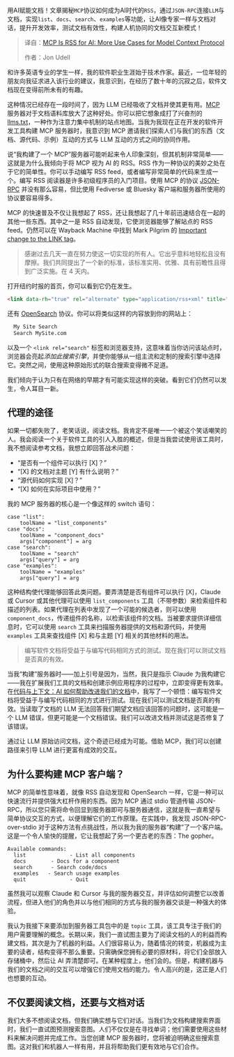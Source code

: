 <!--
title: MCP是AI的RSS：模型上下文协议的更多用例
cover: https://cdn.thenewstack.io/media/2025/05/1f0dc7e7-steve-johnson-ujxqaehhzum-unsplashb.jpg
summary: 用AI赋能文档！文章揭秘`MCP`协议如何成为AI时代的`RSS`，通过`JSON-RPC`连接`LLM`与文档，实现`list`、`docs`、`search`、`examples`等功能，让AI像专家一样与文档对话，提升开发效率，测试文档有效性，构建人机协同的文档交互新模式！
-->

用AI赋能文档！文章揭秘`MCP`协议如何成为AI时代的`RSS`，通过`JSON-RPC`连接`LLM`与文档，实现`list`、`docs`、`search`、`examples`等功能，让AI像专家一样与文档对话，提升开发效率，测试文档有效性，构建人机协同的文档交互新模式！

> 译自：[MCP Is RSS for AI: More Use Cases for Model Context Protocol](https://thenewstack.io/mcp-is-rss-for-ai-more-use-cases-for-model-context-protocol/)
> 
> 作者：Jon Udell

和许多英语专业的学生一样，我的软件职业生涯始于技术作家。最近，一位年轻的朋友向我征求进入该行业的建议，我意识到，在经历了数十年的沉寂之后，软件文档现在变得前所未有的有趣。

这种情况已经存在一段时间了，因为 LLM 已经吸收了文档并使其更有用。[MCP](https://thenewstack.io/mcp-the-missing-link-between-ai-agents-and-apis/) 服务器对于文档语料库放大了这种好处。你可以把它想象成打了兴奋剂的 [llms.txt](https://llmstxt.org/)，一种作为注意力集中机制的站点地图。当我为我现在正在开发的软件开发工具构建 MCP 服务器时，我意识到 MCP 邀请我们探索人们与我们的东西（文档、源代码、示例）互动的方式与 LLM 互动的方式之间的协同作用。

说“我构建了一个 MCP”服务器可能听起来令人印象深刻，但其机制非常简单——这就是为什么我倾向于将 MCP 视为 AI 的 RSS。RSS 作为一种协议的美妙之处在于它的简单性。你可以手动编写 RSS feed，或者编写非常简单的代码来生成一个。编写 RSS 阅读器是许多初级程序员的入门项目。使用 MCP 的协议 [JSON-RPC](https://www.jsonrpc.org/) 并没有那么容易，但比使用 Fediverse 或 Bluesky 客户端和服务器所使用的协议要容易得多。

MCP 的快速普及不仅让我想起了 RSS，还让我想起了几十年前迅速结合在一起的其他一些东西。其中之一是 RSS 自动发现，它使浏览器能够了解站点的 RSS feed。仍然可以在 Wayback Machine 中找到 Mark Pilgrim 的 [Important change to the LINK tag](https://web.archive.org/web/20060709143418/https://diveintomark.org/archives/2002/06/02/important_change_to_the_link_tag)。

> 感谢过去几天一直在努力使这一切实现的所有人。它出乎意料地轻松且没有摩擦。我们共同提出了一个新的标准，该标准实用、优雅、具有前瞻性且得到广泛实施。在 4 天内。

打开纽约时报的首页，你可以看到它仍在发生。

```html
<link data-rh="true" rel="alternate" type="application/rss+xml" title="RSS" href="https://rss.nytimes.com/services/xml/rss/nyt/HomePage.xml">
```

还有 [OpenSearch](https://github.com/dewitt/opensearch) 协议。你可以将类似这样的内容放到你的网站上：

```html
  My Site Search
  Search MySite.com
```

以及一个 `<link rel="search"` 标签和浏览器支持，这意味着当你访问该站点时，浏览器会亮起*添加此搜索引擎*，并使你能够从一组主流和定制的搜索引擎中选择它。突然之间，使用这种原始形式的联合搜索变得微不足道。

我们倾向于认为只有在网络的早期才有可能实现这样的突破。看到它们仍然可以发生，令人耳目一新。

## 代理的途径

如果一切都失败了，老笑话说，阅读文档。我肯定不是唯一一个被这个笑话嘲笑的人。我会阅读一个关于软件工具的引人入胜的概述，但是当我尝试使用该工具时，我不想阅读参考文档，我想立即回答战术问题：

*   “是否有一个组件可以执行 [X]？”
*   “[X] 的文档对主题 [Y] 有什么说明？”
*   “源代码如何实现 [X]？”
*   “[X] 如何在实际项目中使用？”

我的 MCP 服务器的核心是一个像这样的 switch 语句：

```
case "list":
    toolName = "list_components"
case "docs":
    toolName = "component_docs"
    args["component"] = arg
case "search":
    toolName = "search"
    args["query"] = arg
case "examples":
    toolName = "examples"
    args["query"] = arg
```

这种结构使代理能够回答此类问题。要弄清楚是否有组件可以执行 [X]，Claude 或 Cursor 或其他代理可以使用 `list_components` 工具（不带参数）来检索组件和描述的列表。如果代理在列表中发现了一个可能的候选者，则可以使用 `component_docs`，传递组件的名称，以检索该组件的文档。当被要求提供详细信息时，它可以使用 `search` 工具来扫描服务器提供的文档和源代码，并使用 `examples` 工具来查找组件 [X] 和与主题 [Y] 相关的其他材料的用法。

> 编写软件文档将受益于与编写代码相同方式的测试。现在我们可以测试文档是否真的有效。

当我“构建”服务器时——加上引号是因为，当然，我只是指示 Claude 为我构建它——我在扩展我们工具的文档和创建示例应用程序的过程中，立即变得更有效率。在[代码与上下文：AI 如何帮助改进我们的文档](https://thenewstack.io/code-in-context-how-ai-can-help-improve-our-documentation/)中，我写了一个顿悟：编写软件文档将受益于与编写代码相同的方式进行测试。现在我们可以测试文档是否真的有效。当读取了文档的 LLM 无法回答我们期望文档应该回答的问题时，这可能是一个 LLM 错误，但更可能是一个文档错误。我们可以改进文档并测试这是否修复了该错误。

通过让 LLM 原始访问文档，这个奇迹已经成为可能。借助 MCP，我们可以创建路径来引导 LLM 进行更富有成效的交互。

## 为什么要构建 MCP 客户端？

MCP 的简单性意味着，就像 RSS 自动发现和 OpenSearch 一样，它是一种可以快速流行并提供强大杠杆作用的东西。因为 MCP 通过 stdio 管道传输 JSON-RPC，所以您只需将命令回显到服务器即可与服务器通信，这就是我一直希望与简单协议交互的方式，以便理解它们的工作原理。在实践中，我发现 JSON-RPC-over-stdio 对于这种方法有点挑战性，所以我为我的服务器“构建”了一个客户端。这是一个令人愉快的提醒，它让我想起了另一个更古老的东西：The gopher。

```
Available commands:
  list              - List all components
  docs        - Docs for a component
  search      - Search code/docs
  examples   - Search usage examples
  quit              - Quit
```

虽然我可以观察 Claude 和 Cursor 与我的服务器交互，并评估如何调整它以改善流程，但进入他们的角色并以与他们相同的方式与我的服务器交谈是一种强大的体验。

我认为我接下来要添加到服务器工具包中的是 `topic` 工具，该工具专注于我们的用户需要理解的概念。长期以来，我们一直试图主要为了阅读文档的人的利益而构建文档，其次是为了机器的利益。人们很容易认为，随着情况的转变，机器成为主要的读者，结构变得不那么重要。只需确保您拥有必要的原材料，将它们全部放入存储桶中，然后让 AI 弄清楚即可。在某种程度上，他们会的。但是，构建机器与我们的文档之间的交互可以增强它们使用文档的能力。令人高兴的是，这正是人们也想要的互动。

## 不仅要阅读文档，还要与文档对话

我们大多不想阅读文档，但我们确实想与它们对话。当我们为文档构建搜索界面时，我们一直试图预测搜索意图。人们不仅仅是在寻找单词；他们需要使用这些材料来解决问题并完成工作。当您创建 MCP 服务器时，您将被迫明确这些搜索意图。这对我们和机器人一样有用，并且将帮助我们更有效地与它们合作。